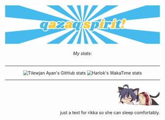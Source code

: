 ![qazaq spirit](qazaqspirit.png)

<div align="center">
<h6>My stats:</h6>
  
---  
  
![Tilewjan Ayan's GitHub stats](https://github-readme-stats.vercel.app/api?username=serwennn\&title_color=fff\&text_color=9f9f9f\&bg_color=151515)
![Harlok's WakaTime stats](https://github-readme-stats.vercel.app/api/wakatime?username=serwennn\&layout=compact\&title_color=fff\&text_color=9f9f9f\&bg_color=151515)

---
</div>

<div align="right">
  <img align="top" width="140" src="takanashirikka.png" alt="rikka">
  <p>just a text for rikka so she can sleep comfortably.</p>
</div>
